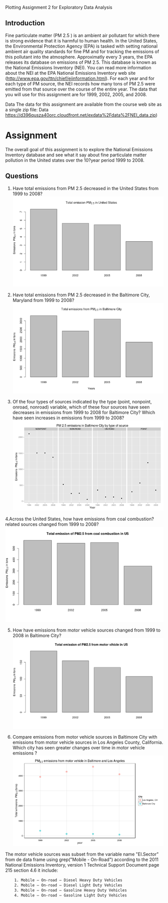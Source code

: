 
Plotting Assignment 2 for Exploratory Data Analysis

Introduction
------------
Fine particulate matter (PM 2.5 ) is an ambient air pollutant for which there is strong evidence that it is
harmful to human health. In the United States, the Environmental Protection Agency (EPA) is tasked with
setting national ambient air quality standards for fine PM and for tracking the emissions of this pollutant
into the atmosphere. Approximatly every 3 years, the EPA releases its database on emissions of PM 2.5.
This database is known as the National Emissions Inventory (NEI). You can read more information about
the NEI at the EPA National Emissions Inventory web site
(http://www.epa.gov/ttn/chief/eiinformation.html).
For each year and for each type of PM source, the NEI records how many tons of PM 2.5  were emitted
from that source over the course of the entire year. The data that you will use for this assignment are for
1999, 2002, 2005, and 2008.

Data
The data for this assignment are available from the course web site as a single zip file:
Data https://d396qusza40orc.cloudfront.net/exdata%2Fdata%2FNEI_data.zip)

Assignment
==========
The overall goal of this assignment is to explore the National Emissions Inventory database and see what
it say about fine particulate matter pollution in the United states over the 10?year period 1999 to 2008.

Questions
---------
1. Have total emissions from PM 2.5  decreased in the United States from 1999 to 2008?
![alt text](plot1.png)

2. Have total emissions from PM 2.5  decreased in the Baltimore City, Maryland from 1999 to 2008?
![alt text](plot2.png)

3. Of the four types of sources indicated by the  type  (point, nonpoint, onroad, nonroad) variable, which
of these four sources have seen decreases in emissions from 1999 to 2008 for Baltimore City? Which
have seen increases in emissions from 1999 to 2008?
![alt text](plot3.png)

4.Across the United States, how have emissions from coal combustion?related sources changed from
1999 to 2008?
![alt text](plot4.png)

5. How have emissions from motor vehicle sources changed from 1999 to 2008 in Baltimore City?
![alt text](plot5.png)

6. Compare emissions from motor vehicle sources in Baltimore City with emissions from motor vehicle
sources in Los Angeles County, California. Which city has seen greater
changes over time in motor vehicle emissions ?
![alt text](plot6.png)

The motor vehicle sources was subset from the variable name "EI.Sector" from de data frame using grep("Mobile - On-Road") according to the 2011 National Emissions Inventory, version 1 Technical Support Document page 215 section 4.6 it include:

        1. Mobile – On-road – Diesel Heavy Duty Vehicles
        2. Mobile – On-road – Diesel Light Duty Vehicles
        3. Mobile – On-road – Gasoline Heavy Duty Vehicles
        4. Mobile – On-road – Gasoline Light Duty Vehicles

